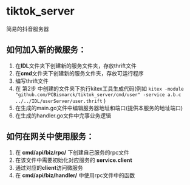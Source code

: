 # tiktok_server
简易的抖音服务器

## 如何加入新的微服务：
1. 在**IDL**文件夹下创建新的服务文件夹，存放thrift文件
2. 在**cmd**文件夹下创建新的服务文件夹，存放可运行程序
3. 编写thrift文件
4. 在 第2步 中创建的文件夹下执行kitex工具生成代码(例如 ```kitex -module "github.com/PCBismarck/tiktok_server/cmd/user" -service a.b.c ../../IDL/userServer/user.thrift``` )
5. 在生成的main.go文件中编辑服务器地址和端口(提供本服务的地址端口)
6. 在生成的handler.go文件中完事业务逻辑

## 如何在网关中使用服务：
1. 在 **cmd/api/biz/rpc/** 下创建自己服务的rpc文件
2. 在该文件中需要初始化对应服务的 **service.client**
3. 通过对应的**client**访问微服务
4. 在 **cmd/api/biz/handler/** 中使用rpc文件中的函数
